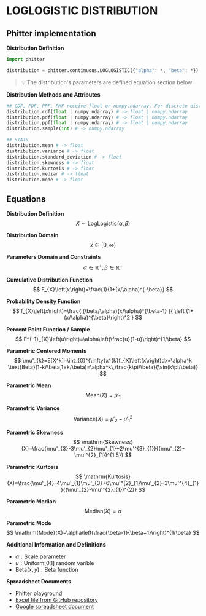 # LOGLOGISTIC DISTRIBUTION

## Phitter implementation

**Distribution Definition**

```python
import phitter

distribution = phitter.continuous.LOGLOGISTIC({"alpha": *, "beta": *})
```

> 💡 The distribution's parameters are defined equation section below

**Distribution Methods and Attributes**

```python
## CDF, PDF, PPF, PMF receive float or numpy.ndarray. For discrete distributions PMF instead of PDF. Parameters notation are in description of ditribution
distribution.cdf(float | numpy.ndarray) # -> float | numpy.ndarray
distribution.pdf(float | numpy.ndarray) # -> float | numpy.ndarray
distribution.ppf(float | numpy.ndarray) # -> float | numpy.ndarray
distribution.sample(int) # -> numpy.ndarray

## STATS
distribution.mean # -> float
distribution.variance # -> float
distribution.standard_deviation # -> float
distribution.skewness # -> float
distribution.kurtosis # -> float
distribution.median # -> float
distribution.mode # -> float
```

## Equations

**Distribution Definition**
$$ X\sim\mathrm{LogLogistic}\left(\alpha,\beta\right) $$

**Distribution Domain**
$$ x\in [0,\infty) $$

**Parameters Domain and Constraints**
$$ \alpha\in\mathbb{R}^{+}, \beta\in\mathbb{R}^{+} $$

**Cumulative Distribution Function**
$$ F_{X}\left(x\right)=\frac{1}{1+(x/\alpha)^{-\beta}} $$

**Probability Density Function**
$$ f_{X}\left(x\right)=\frac{ (\beta/\alpha)(x/\alpha)^{\beta-1} }{ \left (1+(x/\alpha)^{\beta}\right)^2  } $$

**Percent Point Function / Sample**
$$ F^{-1}_{X}\left(u\right)=\alpha\left(\frac{u}{1-u}\right)^{1/\beta} $$

**Parametric Centered Moments**
$$ \mu'_{k}=E[X^k]=\int_{0}^{\infty}x^{k}f_{X}\left(x\right)dx=\alpha^k \text{Beta}(1-k/\beta,1+k/\beta)=\alpha^k\,\frac{k\pi/\beta}{\sin(k\pi/\beta)} $$

**Parametric Mean**
$$ \mathrm{Mean}(X)=\mu'_{1} $$

**Parametric Variance**
$$ \mathrm{Variance}(X)=\mu'_{2}-\mu'^{2}_{1} $$

**Parametric Skewness**
$$ \mathrm{Skewness}(X)=\frac{\mu'_{3}-3\mu'_{2}\mu'_{1}+2\mu'^{3}_{1}}{(\mu'_{2}-\mu'^{2}_{1})^{1.5}} $$

**Parametric Kurtosis**
$$ \mathrm{Kurtosis}(X)=\frac{\mu'_{4}-4\mu'_{1}\mu'_{3}+6\mu'^{2}_{1}\mu'_{2}-3\mu'^{4}_{1}}{(\mu'_{2}-\mu'^{2}_{1})^{2}} $$

**Parametric Median**
$$ \mathrm{Median}(X)=\alpha $$

**Parametric Mode**
$$ \mathrm{Mode}(X)=\alpha\left(\frac{\beta-1}{\beta+1}\right)^{1/\beta} $$

**Additional Information and Definitions**
- $\alpha:\text{Scale parameter}$
- $u:\text{Uniform[0,1] random varible}$
- $\text{Beta}\left(x,y\right):\text{Beta function}$

**Spreadsheet Documents**

-   [Phitter playground](https://phitter.io/distributions/continuous/loglogistic)
-   [Excel file from GitHub repository](https://github.com/phitterio/phitter-files/blob/main/continuous/loglogistic.xlsx)
-   [Google spreadsheet document](https://docs.google.com/spreadsheets/d/1WWXRuI6AP9n_n47ikOHWUjkfCYUOQgzhDjRsKBKEHXA)
    